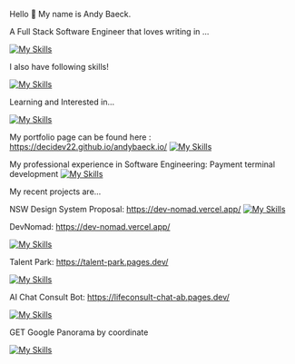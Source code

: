 Hello 👋 My name is Andy Baeck.

A Full Stack Software Engineer that loves writing in ...

[![My Skills](https://skillicons.dev/icons?i=ts,nodejs,express,mongodb,nextjs,react,tailwind)](https://skillicons.dev)

I also have following skills!

[![My Skills](https://skillicons.dev/icons?i=postgres,prisma,py,postman,git,vite,css,html,firebase,docker)](https://skillicons.dev)

Learning and Interested in...

[![My Skills](https://skillicons.dev/icons?i=nestjs,graphql,threejs,go)](https://skillicons.dev)


My portfolio page can be found here : https://decidev22.github.io/andybaeck.io/
[![My Skills](https://skillicons.dev/icons?i=react,tailwind,github,vite,ts,firebase,githubactions)](https://skillicons.dev)

My professional experience in Software Engineering:
Payment terminal development
[![My Skills](https://skillicons.dev/icons?i=ts,nodejs,express,docker,jest,postgres,postman)](https://skillicons.dev)

My recent projects are...

NSW Design System Proposal: https://dev-nomad.vercel.app/
[![My Skills](https://skillicons.dev/icons?i=ts,react,nextjs,tailwind,github)](https://skillicons.dev)

DevNomad: https://dev-nomad.vercel.app/

[![My Skills](https://skillicons.dev/icons?i=vite,ts,prisma,express,vercel,react,nextjs,mongodb,tailwind)](https://skillicons.dev)

Talent Park: https://talent-park.pages.dev/

[![My Skills](https://skillicons.dev/icons?i=ts,nextjs,firebase,express,react,tailwind)](https://skillicons.dev)


AI Chat Consult Bot: https://lifeconsult-chat-ab.pages.dev/

[![My Skills](https://skillicons.dev/icons?i=ts,nextjs,aws,cloudflare,express,react,tailwind)](https://skillicons.dev)


GET Google Panorama by coordinate

[![My Skills](https://skillicons.dev/icons?i=python,gcp)](https://skillicons.dev)
